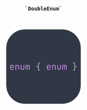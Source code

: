 <h3 align="center"><code>`DoubleEnum`</code></h3>
<br>
<p align="center"><img src="docs/double_enum.png" width=200 height=200></p>
